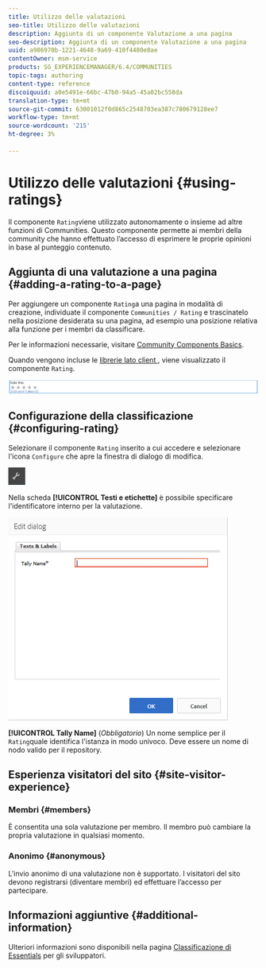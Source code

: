 ```yaml
---
title: Utilizzo delle valutazioni
seo-title: Utilizzo delle valutazioni
description: Aggiunta di un componente Valutazione a una pagina
seo-description: Aggiunta di un componente Valutazione a una pagina
uuid: a986970b-1221-4648-9a69-410f4480e0ae
contentOwner: msm-service
products: SG_EXPERIENCEMANAGER/6.4/COMMUNITIES
topic-tags: authoring
content-type: reference
discoiquuid: a0e5491e-66bc-47b0-94a5-45a02bc558da
translation-type: tm+mt
source-git-commit: 63001012f0d865c2548703ea387c780679128ee7
workflow-type: tm+mt
source-wordcount: '215'
ht-degree: 3%

---
```



# Utilizzo delle valutazioni {#using-ratings}

Il componente `Rating`viene utilizzato autonomamente o insieme ad altre funzioni di Communities. Questo componente permette ai membri della community che hanno effettuato l’accesso di esprimere le proprie opinioni in base al punteggio contenuto.

## Aggiunta di una valutazione a una pagina {#adding-a-rating-to-a-page}

Per aggiungere un componente `Rating`a una pagina in modalità di creazione, individuate il componente `Communities / Rating` e trascinatelo nella posizione desiderata su una pagina, ad esempio una posizione relativa alla funzione per i membri da classificare.

Per le informazioni necessarie, visitare [Community Components Basics](basics.md).

Quando vengono incluse le [librerie lato client ](rating-basics.md#essentials-for-client-side), viene visualizzato il componente `Rating`.

![chlimage_1-493](assets/chlimage_1-493.png)

## Configurazione della classificazione {#configuring-rating}

Selezionare il componente `Rating` inserito a cui accedere e selezionare l&#39;icona `Configure` che apre la finestra di dialogo di modifica.

![chlimage_1-494](assets/chlimage_1-494.png)

Nella scheda **[!UICONTROL Testi e etichette]** è possibile specificare l&#39;identificatore interno per la valutazione.

![chlimage_1-495](assets/chlimage_1-495.png)

**[!UICONTROL Tally Name]**
(*Obbligatorio*) Un nome semplice per il  `Rating`quale identifica l&#39;istanza in modo univoco. Deve essere un nome di nodo valido per il repository.

## Esperienza visitatori del sito {#site-visitor-experience}

### Membri {#members}

È consentita una sola valutazione per membro. Il membro può cambiare la propria valutazione in qualsiasi momento.

### Anonimo {#anonymous}

L&#39;invio anonimo di una valutazione non è supportato. I visitatori del sito devono registrarsi (diventare membri) ed effettuare l’accesso per partecipare.

## Informazioni aggiuntive {#additional-information}

Ulteriori informazioni sono disponibili nella pagina [Classificazione di Essentials](rating-basics.md) per gli sviluppatori.
